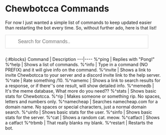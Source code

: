 # Chewbotcca Commands

For now I just wanted a simple list of commands to keep updated easier than restarting the bot every time. So, without further ado, here is that list!

<style>
#findblocks {
    background-image: url('https://www.w3schools.com/css/searchicon.png');
    background-position: 10px 12px;
    background-repeat: no-repeat;
    width: 91.7%;
    font-size: 16px;
    padding: 12px 20px 12px 40px;
    border: 1px solid #ddd;
    margin-bottom: 12px;
}
#blocks {
    border-collapse: collapse;
    width: 100%;
    border: 1px solid #ddd;
    font-size: 18px;
}
#blocks th, #blocks td {
    text-align: left;
    padding: 12px;
}
#block tr {
    border-bottom: 1px solid #ddd;
}
</style>

<script>
function lookWords() {
  // Declare variables
  var input, filter, table, tr, td, i;
  input = document.getElementById("findblocks");
  filter = input.value.toUpperCase();
  table = document.getElementById("blocks");
  tr = table.getElementsByTagName("tr");

  // Loop through all table rows, and hide those who don't match the search query
  for (i = 0; i < tr.length; i++) {
    td = tr[i].getElementsByTagName("td")[0];
    if (td) {
      if (td.innerHTML.toUpperCase().indexOf(filter) > -1) {
        tr[i].style.display = "";
      } else {
        tr[i].style.display = "none";
      }
    }
  }
}
</script>

<input type="text" id="findblocks" onkeyup="lookWords()" placeholder="Search for Commands..">

{:#blocks}
Command | Description
---|----
%^ping | Replies with "Pong!"
%^help | Shows a list of commands.
%^info | Type in a command (NO PREFIX) and it will give info on the command.
%^invite | Shows a link to invite Chewbotcca to your server and a discord invite link to the help server.
%^rate | Rate something /10.
%^namemc | Shows a link to search results for a response, or if there''s one result, will show detailed info.
%^memedb | It's the meme database, What more do you need??
%^stats | Shows basic stats for Chewbotcca.
%^rip | Makes someone or something rip. No spaces, letters and numbers only.
%^namecheap | Searches namecheap.com for a domain name. No spaces or special characters, just a normal domain search.
%^uinfo | Shows basic stats for the user.
%^sinfo | Shows basic stats for the server.
%^cat | Shows a random cat. meow.
%^catfact | Shows a catfact
%^trbmb | That really blanks my blank.
%^restart | Restarts the bot.

